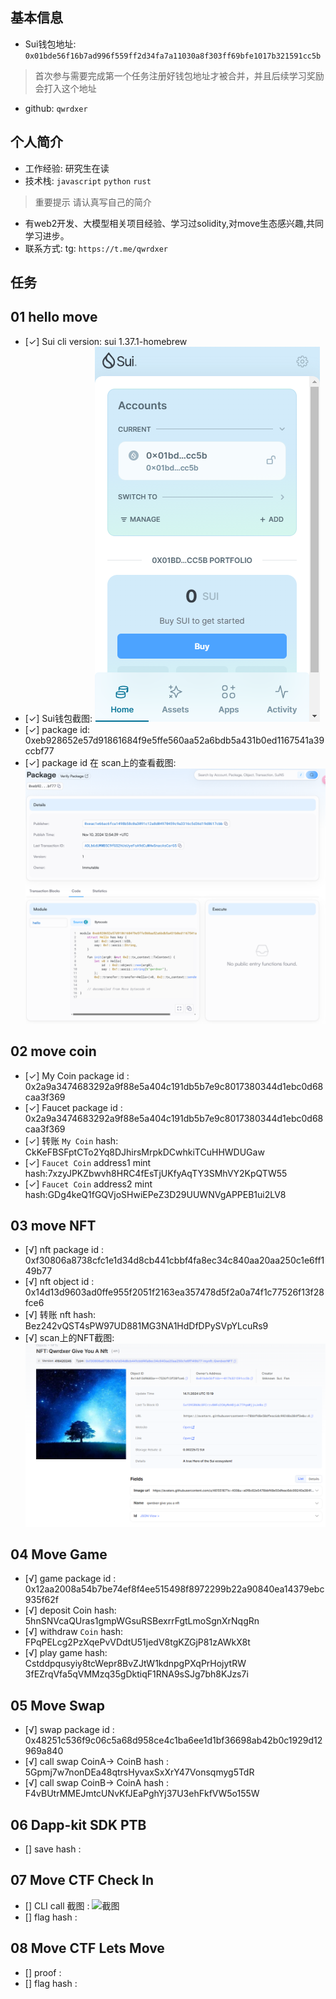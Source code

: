 ## 基本信息
- Sui钱包地址: `0x01bde56f16b7ad996f559ff2d34fa7a11030a8f303ff69bfe1017b321591cc5b`
> 首次参与需要完成第一个任务注册好钱包地址才被合并，并且后续学习奖励会打入这个地址
- github: `qwrdxer`

## 个人简介
- 工作经验: 研究生在读
- 技术栈: `javascript` `python` `rust`
> 重要提示 请认真写自己的简介
- 有web2开发、大模型相关项目经验、学习过solidity,对move生态感兴趣,共同学习进步。
- 联系方式: tg: `https://t.me/qwrdxer` 

## 任务

##   01 hello move  
- [✓] Sui cli version: sui 1.37.1-homebrew
- [✓] Sui钱包截图: ![Sui钱包截图](./images/qb.png)
- [✓] package id: 0xeb928652e57d91861684f9e5ffe560aa52a6bdb5a431b0ed1167541a39ccbf77
- [✓] package id 在 scan上的查看截图:![Scan截图](./images/l.png)

##   02 move coin
- [✓] My Coin package id : 0x2a9a3474683292a9f88e5a404c191db5b7e9c8017380344d1ebc0d68caa3f369
- [✓] Faucet package id : 0x2a9a3474683292a9f88e5a404c191db5b7e9c8017380344d1ebc0d68caa3f369
- [✓] 转账 `My Coin` hash: CkKeFBSFptCTo2Yq8DJhirsMrpkDCwhkiTCuHHWDUGaw
- [✓] `Faucet Coin` address1 mint hash:7xzyJPKZbwvh8HRC4fEsTjUKfyAqTY3SMhVY2KpQTW55
- [✓] `Faucet Coin` address2 mint hash:GDg4keQ1fGQVjoSHwiEPeZ3D29UUWNVgAPPEB1ui2LV8

##   03 move NFT
- [√] nft package id : 0xf30806a8738cfc1e1d34d8cb441cbbf4fa8ec34c840aa20aa250c1e6ff149b77
- [√] nft object id : 0x14d13d9603ad0ffe955f2051f2163ea357478d5f2a0a74f1c77526f13f28fce6
- [√] 转账 nft  hash: Bez242vQST4sPW97UD881MG3NA1HdDfDPySVpYLcuRs9
- [√] scan上的NFT截图:![Scan截图](./images/nft.png)

##   04 Move Game
- [√] game package id : 0x12aa2008a54b7be74ef8f4ee515498f8972299b22a90840ea14379ebc935f62f
- [√] deposit Coin hash: 5hnSNVcaQUras1gmpWGsuRSBexrrFgtLmoSgnXrNqgRn
- [√] withdraw `Coin` hash: FPqPELcg2PzXqePvVDdtU51jedV8tgKZGjP81zAWkX8t
- [√] play game hash: Cstddpqusyiy8tcWepr8BvZJtW1kdnpgPXqPrHojytRW
                        3fEZrqVfa5qVMMzq35gDktiqF1RNA9sSJg7bh8KJzs7i

##   05 Move Swap
- [√] swap package id : 0x48251c536f9c06c5a68d958ce4c1ba6ee1d1bf36698ab42b0c1929d12969a840
- [√] call swap CoinA-> CoinB  hash : 5Gpmj7w7nonDEa48qtrsHyvaxSxXrY47Vonsqmyg5TdR
- [√] call swap CoinB-> CoinA  hash : F4vBUtrMMEJmtcUNvKfJEaPghYj37U3ehFkfVW5o155W

##   06 Dapp-kit SDK PTB
- [] save hash :

##   07 Move CTF Check In
- [] CLI call 截图 : ![截图](./images/你的图片地址)
- [] flag hash :

##   08 Move CTF Lets Move
- [] proof : 
- [] flag hash :
